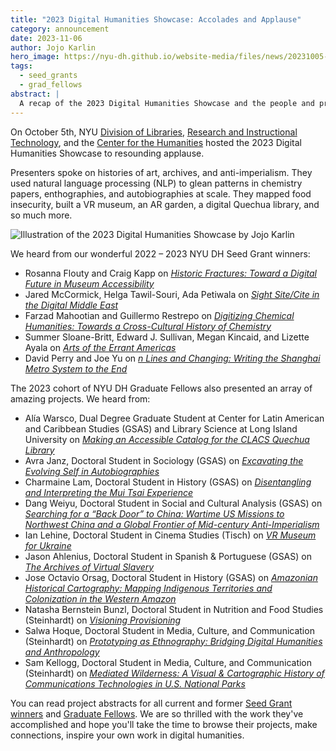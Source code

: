 ```yaml
---
title: "2023 Digital Humanities Showcase: Accolades and Applause"
category: announcement
date: 2023-11-06
author: Jojo Karlin
hero_image: https://nyu-dh.github.io/website-media/files/news/20231005-DHShowcase.jpg
tags:
  - seed_grants
  - grad_fellows
abstract: |
  A recap of the 2023 Digital Humanities Showcase and the people and projects featured.
--- 
```


On October 5th, NYU [Division of Libraries](https://library.nyu.edu/), [Research and Instructional Technology](https://www.nyu.edu/research/navigating-research-technology.html), and the [Center for the Humanities](https://nyuhumanities.org/) hosted the 2023 Digital Humanities Showcase to resounding applause.

Presenters spoke on histories of art, archives, and anti-imperialism. They used natural language processing (NLP) to glean patterns in chemistry papers, enthographies, and autobiographies at scale. They mapped food insecurity, built a VR museum, an AR garden, a digital Quechua library, and so much more.

![Illustration of the 2023 Digital Humanities Showcase by Jojo Karlin](https://nyu-dh.github.io/website-media/files/news/20231005-DHShowcase.jpg)

We heard from our wonderful 2022 – 2023 NYU DH Seed Grant winners:
- Rosanna Flouty and Craig Kapp on [*Historic Fractures: Toward a Digital Future in Museum Accessibility*](/projects/historic-fractures/)
- Jared McCormick, Helga Tawil-Souri, Ada Petiwala on [*Sight Site/Cite in the Digital Middle East*](/projects/sight-site-cite/)
- Farzad Mahootian and Guillermo Restrepo on [*Digitizing Chemical Humanities: Towards a Cross-Cultural History of Chemistry*](/projects/chem-hum/)
- Summer Sloane-Britt, Edward J. Sullivan, Megan Kincaid, and Lizette Ayala on [*Arts of the Errant Americas*](/projects/errant-americas/)
- David Perry and Joe Yu on [*n Lines and Changing: Writing the Shanghai Metro System to the End*](/projects/nlines/)

The 2023 cohort of NYU DH Graduate Fellows also presented an array of amazing projects. We heard from:
- Alía Warsco, Dual Degree Graduate Student at Center for Latin American and Caribbean Studies (GSAS) and Library Science at Long Island University on [*Making an Accessible Catalog for the CLACS Quechua Library*](/projects/g2023warsco/)
- Avra Janz, Doctoral Student in Sociology (GSAS) on [*Excavating the Evolving Self in Autobiographies*](/projects/g2023janz/)
- Charmaine Lam, Doctoral Student in History (GSAS) on [*Disentangling and Interpreting the Mui Tsai Experience*](/projects/g2023lam/)
- Dang Weiyu, Doctoral Student in Social and Cultural Analysis (GSAS) on [*Searching for a “Back Door” to China: Wartime US Missions to Northwest China and a Global Frontier of Mid-century Anti-Imperialism*](/projects/g2023dang/)
- Ian Lehine, Doctoral Student in Cinema Studies (Tisch) on [*VR Museum for Ukraine*](/projects/g2023lehine/)
- Jason Ahlenius, Doctoral Student in Spanish & Portuguese (GSAS) on [*The Archives of Virtual Slavery*](/projects/g2023alhenius/)
- Jose Octavio Orsag, Doctoral Student in History (GSAS) on [*Amazonian Historical Cartography: Mapping Indigenous Territories and Colonization in the Western Amazon*](/projects/g2023orsag/)
- Natasha Bernstein Bunzl, Doctoral Student in Nutrition and Food Studies (Steinhardt) on [*Visioning Provisioning*](/projects/g2023bunzl/)
- Salwa Hoque, Doctoral Student in Media, Culture, and Communication (Steinhardt) on [*Prototyping as Ethnography: Bridging Digital Humanities and Anthropology*](/projects/g2023hoque/)
- Sam Kellogg, Doctoral Student in Media, Culture, and Communication (Steinhardt) on [*Mediated Wilderness: A Visual & Cartographic History of Communications Technologies in U.S. National Parks*](/projects/g2023kellogg/)

You can read project abstracts for all current and former [Seed Grant winners](/funding/seed-grants/#funded-projects) and [Graduate Fellows](/funding/grad-fellowships/#past-fellows). We are so thrilled with the work they've accomplished and hope you'll take the time to browse their projects, make connections, inspire your own work in digital humanities.
